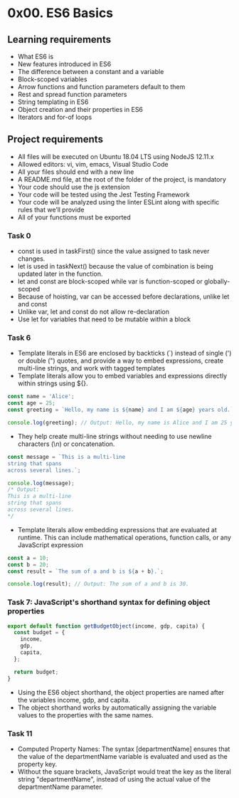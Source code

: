 # 0x00. ES6 Basics

## Learning requirements
- What ES6 is
- New features introduced in ES6
- The difference between a constant and a variable
- Block-scoped variables
- Arrow functions and function parameters default to them
- Rest and spread function parameters
- String templating in ES6
- Object creation and their properties in ES6
- Iterators and for-of loops

## Project requirements
- All files will be executed on Ubuntu 18.04 LTS using NodeJS 12.11.x
- Allowed editors: vi, vim, emacs, Visual Studio Code
- All your files should end with a new line
- A README.md file, at the root of the folder of the project, is mandatory
- Your code should use the js extension
- Your code will be tested using the Jest Testing Framework
- Your code will be analyzed using the linter ESLint along with specific rules that we’ll provide
- All of your functions must be exported

### Task 0
- const is used in taskFirst() since the value assigned to task never changes.
- let is used in taskNext() because the value of combination is being updated later in the function.
- let and const are block-scoped while var is function-scoped or globally-scoped
- Because of hoisting, var can be accessed before declarations, unlike let and const
- Unlike var, let and const do not allow re-declaration
- Use let for variables that need to be mutable within a block

### Task 6
- Template literals in ES6 are enclosed by backticks (`) instead of single (') or double (") quotes, and provide a way to embed expressions, create multi-line strings, and work with tagged templates
- Template literals allow you to embed variables and expressions directly within strings using ${}.
```javascript
const name = 'Alice';
const age = 25;
const greeting = `Hello, my name is ${name} and I am ${age} years old.`;

console.log(greeting); // Output: Hello, my name is Alice and I am 25 years old.
```
- They help create multi-line strings without needing to use newline characters (\n) or concatenation.
```javascript
const message = `This is a multi-line
string that spans
across several lines.`;

console.log(message);
/* Output:
This is a multi-line
string that spans
across several lines.
*/
```
- Template literals allow embedding expressions that are evaluated at runtime. This can include mathematical operations, function calls, or any JavaScript expression
```javascript
const a = 10;
const b = 20;
const result = `The sum of a and b is ${a + b}.`;

console.log(result); // Output: The sum of a and b is 30.
```

### Task 7: JavaScript's shorthand syntax for defining object properties
```javascript
export default function getBudgetObject(income, gdp, capita) {
  const budget = {
    income,
    gdp,
    capita,
  };

  return budget;
}
```
- Using the ES6 object shorthand, the object properties are named after the variables income, gdp, and capita.
- The object shorthand works by automatically assigning the variable values to the properties with the same names.

### Task 11
- Computed Property Names: The syntax [departmentName] ensures that the value of the departmentName variable is evaluated and used as the property key.
- Without the square brackets, JavaScript would treat the key as the literal string "departmentName", instead of using the actual value of the departmentName parameter.
